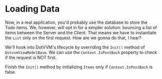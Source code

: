 ﻿---
Title: Loading Data
CodeTask: /resources/030_todolist/20_loading_data.csharp.csx
---

# Loading Data


Now, in a real application, you'd probably use the database to store the Todo items. We, however, will opt in for a simpler solution: bouncing a list of items between the Server and the Client. That means we have to instantiate the `List` only on the first request. How are we gonna do that, I hear?

We'll hook into DotVVM's lifecycle by overriding the `Init()` method of `DotvvmViewModelBase`. We can use the `Context.IsPostBack` property to check if the request is NOT first.

Finish the `Init()` method by initializing `Items` only if `Context.IsPostBack` is false.